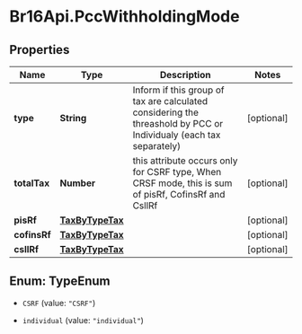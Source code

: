 # Br16Api.PccWithholdingMode

## Properties
Name | Type | Description | Notes
------------ | ------------- | ------------- | -------------
**type** | **String** | Inform if this group of tax are calculated considering the threashold by PCC or Individualy (each tax separately) | [optional] 
**totalTax** | **Number** | this attribute occurs only for CSRF type, When CRSF mode, this is sum of pisRf, CofinsRf and CsllRf | [optional] 
**pisRf** | [**TaxByTypeTax**](TaxByTypeTax.md) |  | [optional] 
**cofinsRf** | [**TaxByTypeTax**](TaxByTypeTax.md) |  | [optional] 
**csllRf** | [**TaxByTypeTax**](TaxByTypeTax.md) |  | [optional] 


<a name="TypeEnum"></a>
## Enum: TypeEnum


* `CSRF` (value: `"CSRF"`)

* `individual` (value: `"individual"`)




